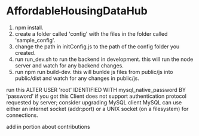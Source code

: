 # AffordableHousingDataHub

1. npm install.
2. create a folder called 'config' with the files in the folder called 'sample_config'.
3. change the path in initConfig.js to the path of the config folder you created.
4. run run_dev.sh to run the backend in development. this will run the node server and watch for any backend changes.
5. run npm run build-dev. this will bunlde js files from public/js into public/dist and watch for any changes in public/js.

run this
ALTER USER 'root' IDENTIFIED WITH mysql_native_password BY 'password'
if you got this
Client does not support authentication protocol requested by server; consider upgrading MySQL client
MySQL can use either an internet socket (addr:port) or a UNIX socket (on a filesystem) for connections.

add in portion about contributions